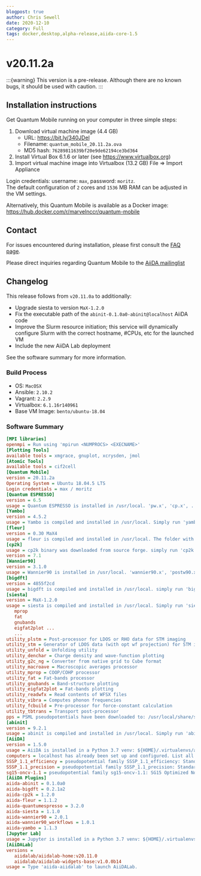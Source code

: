 ```yaml
---
blogpost: true
author: Chris Sewell
date: 2020-12-10
category: Full
tags: docker,desktop,alpha-release,aiida-core-1.5
---
```


# v20.11.2a

:::{warning}
This version is a pre-release.
Although there are no known bugs, it should be used with caution.
:::

## Installation instructions

Get Quantum Mobile running on your computer in three simple steps:

 1. Download virtual machine image (4.4 GB)
    - URL: <https://bit.ly/340JDel>
    - Filename: `quantum_mobile_20.11.2a.ova`
    - MD5 hash: `76289811639bf20e9de62194ce3bd364`
 2. Install Virtual Box 6.1.6 or later (see <https://www.virtualbox.org>)
 3. Import virtual machine image into Virtualbox (13.2 GB)
    File => Import Appliance

Login credentials: username: `max`, password: `moritz`.  
The default configuration of `2` cores and `1536` MB RAM can be adjusted in the VM settings.

Alternatively, this Quantum Mobile is available as a Docker image: <https://hub.docker.com/r/marvelnccr/quantum-mobile>

## Contact

For issues encountered during installation, please first consult the [FAQ page](https://github.com/marvel-nccr/quantum-mobile/wiki/Frequently-Asked-Questions#virtualbox-installationstartup-issues).

Please direct inquiries regarding Quantum Mobile to the [AiiDA mailinglist](http://www.aiida.net/mailing-list/)

## Changelog

This release follows from `v20.11.0a` to additionally:

- Upgrade siesta to version `MaX-1.2.0`
- Fix the executable path of the `abinit-0.1.0a0-abinit@localhost` AiiDA code
- Improve the Slurm resource initiation; this service will dynamically configure Slurm with the correct hostname, #CPUs, etc for the launched VM
- Include the new AiiDA Lab deployment

See the software summary for more information.

### Build Process

- OS: `MacOSX`
- Ansible: `2.10.2`
- Vagrant: `2.2.9`
- Virtualbox: `6.1.16r140961`
- Base VM Image: `bento/ubuntu-18.04`

### Software Summary

```ini
[MPI libraries]
openmpi = Run using 'mpirun <NUMPROCS> <EXECNAME>'
[Plotting Tools]
available tools = xmgrace, gnuplot, xcrysden, jmol
[Atomic Tools]
available tools = cif2cell
[Quantum Mobile]
version = 20.11.2a
Operating System = Ubuntu 18.04.5 LTS
Login credentials = max / moritz
[Quantum ESPRESSO]
version = 6.5
usage = Quantum ESPRESSO is installed in /usr/local. 'pw.x', 'cp.x', ... have been added to the PATH
[Yambo]
version = 4.5.2
usage = Yambo is compiled and installed in /usr/local. Simply run 'yambo'.
[fleur]
version = 0.30 MaX4
usage = fleur is compiled and installed in /usr/local. The folder with executables is added to the path, so simply run 'fleur'
[cp2k]
usage = cp2k binary was downloaded from source forge. simply run 'cp2k.ssmp'
version = 7.1
[Wannier90]
version = 3.1.0
usage = Wannier90 is installed in /usr/local. 'wannier90.x', 'postw90.x', ... have been added to the PATH
[bigdft]
version = 4855f2cd
usage = bigdft is compiled and installed in /usr/local. simply run 'bigdft'
[siesta]
version = MaX-1.2.0
usage = siesta is compiled and installed in /usr/local. Simply run 'siesta' or any of its utilites:
   mprop
   fat
   gnubands
   eigfat2plot ...
   ...
utility_plstm = Post-processor for LDOS or RHO data for STM imaging
utility_stm = Generator of LDOS data (with opt wf projection) for STM imaging
utility_unfold = Unfolding utility
utility_denchar = Charge density and wave-function plotting
utility_g2c_ng = Converter from native grid to Cube format
utility_macroave = Macroscopic averages processor
utility_mprop = COOP/COHP processor
utility_fat = Fat-bands processor
utility_gnubands = Band-structure plotting
utility_eigfat2plot = Fat-bands plotting
utility_readwfx = Read contents of WFSX files
utility_vibra = Computes phonon frequencies
utility_fcbuild = Pre-processor for force-constant calculation
utility_tbtrans = Transport post-processor
pps = PSML pseudopotentials have been downloaded to: /usr/local/share/siesta
[abinit]
version = 9.2.1
usage = abinit is compiled and installed in /usr/local. Simply run 'abinit'.
[AiiDA]
version = 1.5.0
usage = AiiDA is installed in a Python 3.7 venv: ${HOME}/.virtualenvs/aiida. Type 'workon aiida' to get access to the 'verdi' commands. See https://aiidateam.github.io/aiida-registry for plugin information.
computers = localhost has already been set up and configured. List all available computers with 'verdi computer list -a'
SSSP_1.1_efficiency = pseudopotential family SSSP_1.1_efficiency: Standard Solid State Pseudopotentials (efficiency) for the PBE functional homepage: https://materialscloud.org/sssp/
SSSP_1.1_precision = pseudopotential family SSSP_1.1_precision: Standard Solid State Pseudopotentials (precision) for the PBE functional homepage: https://materialscloud.org/sssp/
sg15-oncv-1.1 = pseudopotential family sg15-oncv-1.1: SG15 Optimized Norm-Conserving Vanderbilt (ONCV) pseudopotentials homepage: http://www.quantum-simulation.org/potentials/sg15_oncv/
[AiiDA Plugins]
aiida-abinit = 0.1.0a0
aiida-bigdft = 0.2.1a2
aiida-cp2k = 1.2.0
aiida-fleur = 1.1.2
aiida-quantumespresso = 3.2.0
aiida-siesta = 1.1.0
aiida-wannier90 = 2.0.1
aiida-wannier90_workflows = 1.0.1
aiida-yambo = 1.1.3
[Jupyter Lab]
usage = Jupyter is installed in a Python 3.7 venv: ${HOME}/.virtualenvs/jupyter. Type 'aiida-jupyterlab' to launch Jupyter Lab, and select the 'python3' kernel.
[AiiDALab]
versions =
   aiidalab/aiidalab-home:v20.11.0
   aiidalab/aiidalab-widgets-base:v1.0.0b14
usage = Type 'aiida-aiidalab' to launch AiiDALab.
```
